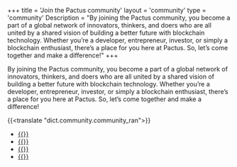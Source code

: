 +++
title = 'Join the Pactus community'
layout = 'community'
type = 'community'
Description = "By joining the Pactus community, you become a part of a global network of innovators, thinkers, and doers who are all united by a shared vision of building a better future with blockchain technology. Whether you’re a developer, entrepreneur, investor, or simply a blockchain enthusiast, there’s a place for you here at Pactus. So, let’s come together and make a difference!"
+++

By joining the Pactus community, you become a part of a global network of innovators, thinkers, and doers who are all united by a shared vision of building a better future with blockchain technology. Whether you’re a developer, entrepreneur, investor, or simply a blockchain enthusiast, there’s a place for you here at Pactus. So, let’s come together and make a difference!

{{<translate "dict.community.community_ran">}}

<ul class="list-unstyled community_ran">
  <li>
    <a href="https://t.me/pactuschat">
      {{<translate "dict.community.telegram_chat">}}
    </a>
  </li>
   <li>
    <a href="https://www.facebook.com/PactusChain">
      {{<translate "dict.community.facebook">}}
    </a>
  </li>
  <li>
    <a href="https://t.me/nodesync_top">
      {{<translate "dict.community.nodesync">}}
    </a>
  </li>
  <li>
    <a href="https://discord.gg/H5vZkNnXCu">
      {{<translate "dict.community.wechat">}}
    </a>
  </li>
</ul>
